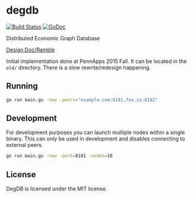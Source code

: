# degdb
[![Build Status](https://travis-ci.org/DegDB/degdb.svg?branch=master)](https://travis-ci.org/DegDB/degdb)
[![GoDoc](https://godoc.org/github.com/DegDB/degdb?status.svg)](https://godoc.org/github.com/DegDB/degdb)

Distributed Economic Graph Database

[Design Doc/Ramble](https://docs.google.com/document/d/1Z1zUMOGzsBLOU1JoeY-CLFI9eSMajrnQraBvSybjP8I/edit)

Initial implementation done at PennApps 2015 Fall. It can be located in the `old/` directory. There is a slow rewrite/redesign happening.

## Running
```bash
go run main.go -new -peers="example.com:8181,foo.io:8182"
```

## Development
For development purposes you can launch multiple nodes within a single binary. This can only be used in development and disables connecting to external peers.
```bash
go run main.go -new -port=8181 -nodes=10
```

## License

DegDB is licensed under the MIT license.

